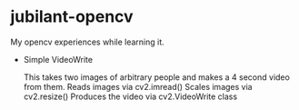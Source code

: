 # jubilant-opencv
My opencv experiences while learning it.

- Simple VideoWrite

  This takes two images of arbitrary people and makes a 4 second video from them.
  Reads images via cv2.imread()
  Scales images via cv2.resize()
  Produces the video via cv2.VideoWrite class
